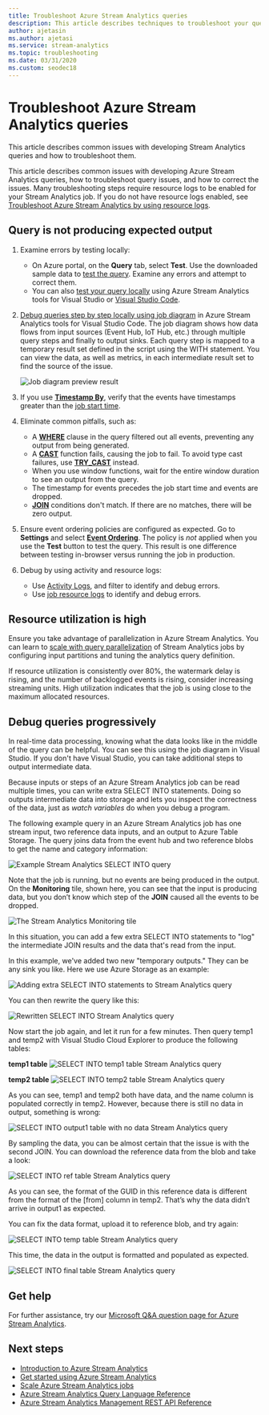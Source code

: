 ```yaml
---
title: Troubleshoot Azure Stream Analytics queries
description: This article describes techniques to troubleshoot your queries in Azure Stream Analytics jobs.
author: ajetasin
ms.author: ajetasi
ms.service: stream-analytics
ms.topic: troubleshooting
ms.date: 03/31/2020
ms.custom: seodec18
---
```


# Troubleshoot Azure Stream Analytics queries

This article describes common issues with developing Stream Analytics queries and how to troubleshoot them.

This article describes common issues with developing Azure Stream Analytics queries, how to troubleshoot query issues, and how to correct the issues. Many troubleshooting steps require resource logs to be enabled for your Stream Analytics job. If you do not have resource logs enabled, see [Troubleshoot Azure Stream Analytics by using resource logs](stream-analytics-job-diagnostic-logs.md).

## Query is not producing expected output

1.  Examine errors by testing locally:

    - On Azure portal, on the **Query** tab, select **Test**. Use the downloaded sample data to [test the query](stream-analytics-test-query.md). Examine any errors and attempt to correct them.   
    - You can also [test your query locally](stream-analytics-live-data-local-testing.md) using Azure Stream Analytics tools for Visual Studio or [Visual Studio Code](visual-studio-code-local-run-live-input.md). 

2.  [Debug queries step by step locally using job diagram](debug-locally-using-job-diagram-vs-code.md) in Azure Stream Analytics tools for Visual Studio Code. The job diagram shows how data flows from input sources (Event Hub, IoT Hub, etc.) through multiple query steps and finally to output sinks. Each query step is mapped to a temporary result set defined in the script using the WITH statement. You can view the data, as well as metrics, in each intermediate result set to find the source of the issue.

    ![Job diagram preview result](./media/debug-locally-using-job-diagram-vs-code/preview-result.png)

3.  If you use [**Timestamp By**](/stream-analytics-query/timestamp-by-azure-stream-analytics), verify that the events have timestamps greater than the [job start time](./stream-analytics-time-handling.md).

4.  Eliminate common pitfalls, such as:
    - A [**WHERE**](/stream-analytics-query/where-azure-stream-analytics) clause in the query filtered out all events, preventing any output from being generated.
    - A [**CAST**](/stream-analytics-query/cast-azure-stream-analytics) function fails, causing the job to fail. To avoid type cast failures, use [**TRY_CAST**](/stream-analytics-query/try-cast-azure-stream-analytics) instead.
    - When you use window functions, wait for the entire window duration to see an output from the query.
    - The timestamp for events precedes the job start time and events are dropped.
    - [**JOIN**](/stream-analytics-query/join-azure-stream-analytics) conditions don't match. If there are no matches, there will be zero output.

5.  Ensure event ordering policies are configured as expected. Go to **Settings** and select [**Event Ordering**](./stream-analytics-time-handling.md). The policy is *not* applied when you use the **Test** button to test the query. This result is one difference between testing in-browser versus running the job in production. 

6. Debug by using activity and resource logs:
    - Use [Activity Logs](../azure-monitor/essentials/activity-log.md), and filter to identify and debug errors.
    - Use [job resource logs](stream-analytics-job-diagnostic-logs.md) to identify and debug errors.

## Resource utilization is high

Ensure you take advantage of parallelization in Azure Stream Analytics. You can learn to [scale with query parallelization](stream-analytics-parallelization.md) of Stream Analytics jobs by configuring input partitions and tuning the analytics query definition.

If resource utilization is consistently over 80%, the watermark delay is rising, and the number of backlogged events is rising, consider increasing streaming units. High utilization indicates that the job is using close to the maximum allocated resources.

## Debug queries progressively

In real-time data processing, knowing what the data looks like in the middle of the query can be helpful. You can see this using the job diagram in Visual Studio. If you don't have Visual Studio, you can take additional steps to output intermediate data.

Because inputs or steps of an Azure Stream Analytics job can be read multiple times, you can write extra SELECT INTO statements. Doing so outputs intermediate data into storage and lets you inspect the correctness of the data, just as *watch variables* do when you debug a program.

The following example query in an Azure Stream Analytics job has one stream input, two reference data inputs, and an output to Azure Table Storage. The query joins data from the event hub and two reference blobs to get the name and category information:

![Example Stream Analytics SELECT INTO query](./media/stream-analytics-select-into/stream-analytics-select-into-query1.png)

Note that the job is running, but no events are being produced in the output. On the **Monitoring** tile, shown here, you can see that the input is producing data, but you don’t know which step of the **JOIN** caused all the events to be dropped.

![The Stream Analytics Monitoring tile](./media/stream-analytics-select-into/stream-analytics-select-into-monitor.png)

In this situation, you can add a few extra SELECT INTO statements to "log" the intermediate JOIN results and the data that's read from the input.

In this example, we've added two new "temporary outputs." They can be any sink you like. Here we use Azure Storage as an example:

![Adding extra SELECT INTO statements to Stream Analytics query](./media/stream-analytics-select-into/stream-analytics-select-into-outputs.png)

You can then rewrite the query like this:

![Rewritten SELECT INTO Stream Analytics query](./media/stream-analytics-select-into/stream-analytics-select-into-query2.png)

Now start the job again, and let it run for a few minutes. Then query temp1 and temp2 with Visual Studio Cloud Explorer to produce the following tables:

**temp1 table**
![SELECT INTO temp1 table Stream Analytics query](./media/stream-analytics-select-into/stream-analytics-select-into-temp-table-1.png)

**temp2 table**
![SELECT INTO temp2 table Stream Analytics query](./media/stream-analytics-select-into/stream-analytics-select-into-temp-table-2.png)

As you can see, temp1 and temp2 both have data, and the name column is populated correctly in temp2. However, because there is still no data in output, something is wrong:

![SELECT INTO output1 table with no data Stream Analytics query](./media/stream-analytics-select-into/stream-analytics-select-into-out-table-1.png)

By sampling the data, you can be almost certain that the issue is with the second JOIN. You can download the reference data from the blob and take a look:

![SELECT INTO ref table Stream Analytics query](./media/stream-analytics-select-into/stream-analytics-select-into-ref-table-1.png)

As you can see, the format of the GUID in this reference data is different from the format of the [from] column in temp2. That’s why the data didn’t arrive in output1 as expected.

You can fix the data format, upload it to reference blob, and try again:

![SELECT INTO temp table Stream Analytics query](./media/stream-analytics-select-into/stream-analytics-select-into-ref-table-2.png)

This time, the data in the output is formatted and populated as expected.

![SELECT INTO final table Stream Analytics query](./media/stream-analytics-select-into/stream-analytics-select-into-final-table.png)

## Get help

For further assistance, try our [Microsoft Q&A question page for Azure Stream Analytics](/answers/topics/azure-stream-analytics.html).

## Next steps

* [Introduction to Azure Stream Analytics](stream-analytics-introduction.md)
* [Get started using Azure Stream Analytics](stream-analytics-real-time-fraud-detection.md)
* [Scale Azure Stream Analytics jobs](stream-analytics-scale-jobs.md)
* [Azure Stream Analytics Query Language Reference](/stream-analytics-query/stream-analytics-query-language-reference)
* [Azure Stream Analytics Management REST API Reference](/rest/api/streamanalytics/)
